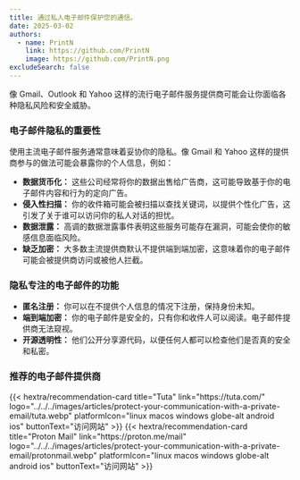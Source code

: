 ```yaml
---
title: 通过私人电子邮件保护您的通信。
date: 2025-03-02
authors:
  - name: PrintN
    link: https://github.com/PrintN
    image: https://github.com/PrintN.png
excludeSearch: false
---
```

像 Gmail、Outlook 和 Yahoo 这样的流行电子邮件服务提供商可能会让你面临各种隐私风险和安全威胁。

### 电子邮件隐私的重要性
使用主流电子邮件服务通常意味着妥协你的隐私。像 Gmail 和 Yahoo 这样的提供商参与的做法可能会暴露你的个人信息，例如：
- **数据货币化：** 这些公司经常将你的数据出售给广告商，这可能导致基于你的电子邮件内容和行为的定向广告。
- **侵入性扫描：** 你的收件箱可能会被扫描以查找关键词，以提供个性化广告，这引发了关于谁可以访问你的私人对话的担忧。
- **数据泄露：** 高调的数据泄露事件表明这些服务可能存在漏洞，可能会使你的敏感信息面临风险。
- **缺乏加密：** 大多数主流提供商默认不提供端到端加密，这意味着你的电子邮件可能会被提供商访问或被他人拦截。

### 隐私专注的电子邮件的功能
- **匿名注册：** 你可以在不提供个人信息的情况下注册，保持身份未知。
- **端到端加密：** 你的电子邮件是安全的，只有你和收件人可以阅读。电子邮件提供商无法窥视。
- **开源透明性：** 他们公开分享源代码，以便任何人都可以检查他们是否真的安全和私密。

### 推荐的电子邮件提供商
<div class="recommendations">
  <div class="grid">
    {{< hextra/recommendation-card title="Tuta" link="https://tuta.com/" logo="../../../images/articles/protect-your-communication-with-a-private-email/tuta.webp" platformIcon="linux macos windows globe-alt android ios" buttonText="访问网站" >}}
    {{< hextra/recommendation-card title="Proton Mail" link="https://proton.me/mail" logo="../../../images/articles/protect-your-communication-with-a-private-email/protonmail.webp" platformIcon="linux macos windows globe-alt android ios" buttonText="访问网站" >}}
  </div>
</div>